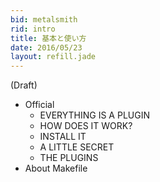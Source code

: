```yaml
---
bid: metalsmith
rid: intro
title: 基本と使い方
date: 2016/05/23
layout: refill.jade
---
```


(Draft)

- Official
  - EVERYTHING IS A PLUGIN
  - HOW DOES IT WORK?
  - INSTALL IT
  - A LITTLE SECRET
  - THE PLUGINS
- About Makefile
